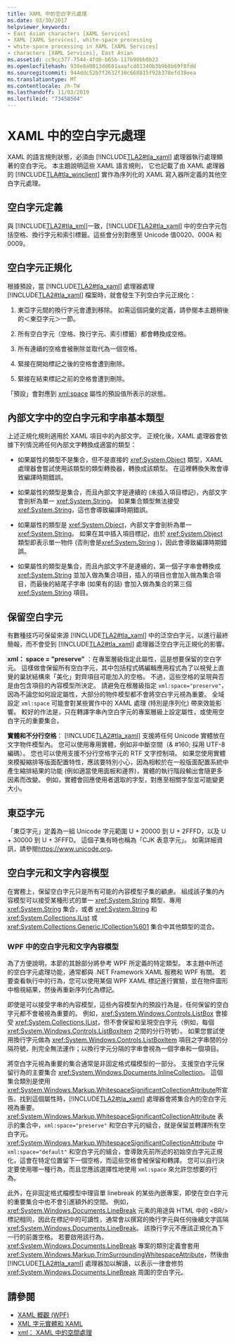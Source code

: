 ```yaml
---
title: XAML 中的空白字元處理
ms.date: 03/30/2017
helpviewer_keywords:
- East Asian characters [XAML Services]
- XAML [XAML Services], white-space processing
- white-space processing in XAML [XAML Services]
- characters [XAML Services], East Asian
ms.assetid: cc9cc377-7544-4fd0-b65b-117b90bb0b23
ms.openlocfilehash: 930e8a0013dd601aaafcd81340b3b9b8b69f8fdd
ms.sourcegitcommit: 944ddc52b7f2632f30c668815f92b378efd38eea
ms.translationtype: MT
ms.contentlocale: zh-TW
ms.lasthandoff: 11/03/2019
ms.locfileid: "73458504"
---
```

# <a name="white-space-processing-in-xaml"></a>XAML 中的空白字元處理
XAML 的語言規則狀態，必須由 [!INCLUDE[TLA2#tla_xaml](../../../includes/tla2sharptla-xaml-md.md)] 處理器執行處理顯著的空白字元。 本主題說明這些 XAML 語言規則， 它也記載了由 XAML 處理器的 [!INCLUDE[TLA#tla_winclient](../../../includes/tlasharptla-winclient-md.md)] 實作為序列化的 XAML 寫入器所定義的其他空白字元處理。  
  
<a name="whitespace_definition"></a>   
## <a name="white-space-definition"></a>空白字元定義  
 與 [!INCLUDE[TLA2#tla_xml](../../../includes/tla2sharptla-xml-md.md)]一致，[!INCLUDE[TLA2#tla_xaml](../../../includes/tla2sharptla-xaml-md.md)] 中的空白字元包括空格、換行字元和索引標籤。這些會分別對應至 Unicode 值0020、000A 和0009。  
  
<a name="whitespace_normalization"></a>   
## <a name="white-space-normalization"></a>空白字元正規化  
 根據預設，當 [!INCLUDE[TLA2#tla_xaml](../../../includes/tla2sharptla-xaml-md.md)] 處理器處理 [!INCLUDE[TLA2#tla_xaml](../../../includes/tla2sharptla-xaml-md.md)] 檔案時，就會發生下列空白字元正規化：  
  
1. 東亞字元間的換行字元會遭到移除。 如需這個詞彙的定義，請參閱本主題稍後的＜東亞字元＞一節。  
  
2. 所有空白字元（空格、換行字元、索引標籤）都會轉換成空格。  
  
3. 所有連續的空格會被刪除並取代為一個空格。  
  
4. 緊接在開始標記之後的空格會遭到刪除。  
  
5. 緊接在結束標記之前的空格會遭到刪除。  
  
 「預設」會對應到 [xml:space](xml-space-handling-in-xaml.md) 屬性的預設值所表示的狀態。  
  
<a name="whitespace_in_inner_text_and_string_primitives"></a>   
## <a name="white-space-in-inner-text-and-string-primitives"></a>內部文字中的空白字元和字串基本類型  
 上述正規化規則適用於 XAML 項目中的內部文字。 正規化後，XAML 處理器會依據下列情況將任何內部文字轉換成適當的類型：  
  
- 如果屬性的類型不是集合，但不是直接的 <xref:System.Object> 類型，XAML 處理器會嘗試使用該類型的類型轉換器，轉換成該類型。 在這裡轉換失敗會導致編譯時期錯誤。  
  
- 如果屬性的類型是集合，而且內部文字是連續的 (未插入項目標記)，內部文字會剖析為單一 <xref:System.String>。 如果集合類型無法接受 <xref:System.String>，這也會導致編譯時期錯誤。  
  
- 如果屬性的類型是 <xref:System.Object>，內部文字會剖析為單一 <xref:System.String>。 如果在其中插入項目標記，由於 <xref:System.Object> 類型即表示單一物件 (否則會是<xref:System.String> )，因此會導致編譯時期錯誤。  
  
- 如果屬性的類型是集合，而且內部文字不是連續的，第一個子字串會轉換成 <xref:System.String> 並加入做為集合項目，插入的項目也會加入做為集合項目，而最後的結尾子字串 (如果有的話) 會加入做為集合的第三個 <xref:System.String> 項目。  
  
<a name="preserving_whitespace"></a>   
## <a name="preserving-white-space"></a>保留空白字元  
 有數種技巧可保留來源 [!INCLUDE[TLA2#tla_xaml](../../../includes/tla2sharptla-xaml-md.md)] 中的泛空白字元，以進行最終簡報，而不會受到 [!INCLUDE[TLA2#tla_xaml](../../../includes/tla2sharptla-xaml-md.md)] 處理器泛空白字元正規化的影響。  
  
 **xml： space = "preserve"** ：在專案層級指定此屬性，這是想要保留的空白字元。 這樣做會保留所有空白字元，其中包括程式碼編輯應用程式為了以視覺上直覺的巢狀結構來「美化」對齊項目可能加入的空格。 不過，這些空格的呈現與否是由包含項目的內容模型所決定。 請避免在根層級指定 `xml:space="preserve"`，因為不論您如何設定屬性，大部分的物件模型都不會將空白字元視為重要。 全域設定 `xml:space` 可能會對某些實作中的 XAML 處理 (特別是序列化) 帶來效能影響。 較好的作法是，只在轉譯字串內空白字元的專案層級上設定屬性，或使用空白字元的重要集合。  
  
 **實體和不分行空格**： [!INCLUDE[TLA2#tla_xaml](../../../includes/tla2sharptla-xaml-md.md)] 支援將任何 Unicode 實體放在文字物件模型內。 您可以使用專用實體，例如非中斷空間（& \#160; 採用 UTF-8 編碼）。 您也可以使用支援不分行空格字元的 RTF 文字控制項。 如果您使用實體來模擬縮排等版面配置特性，應該要特別小心，因為相較於在一般版面配置系統中產生縮排結果的功能 (例如適當使用面板和邊界)，實體的執行階段輸出會隨更多因素而改變。 例如，實體會回應使用者選取的字型，對應至相關字型並可能變更大小。  
  
<a name="east_asian_characters"></a>   
## <a name="east-asian-characters"></a>東亞字元  
 「東亞字元」定義為一組 Unicode 字元範圍 U + 20000 到 U + 2FFFD，以及 U + 30000 到 U + 3FFFD。 這個子集有時也稱為「CJK 表意字元」。 如需詳細資訊，請參閱<https://www.unicode.org>。  
  
<a name="whitespace_and_text_content_models"></a>   
## <a name="white-space-and-text-content-models"></a>空白字元和文字內容模型  
 在實務上，保留空白字元只是所有可能的內容模型子集的顧慮。 組成該子集的內容模型可以接受某種形式的單一 <xref:System.String> 類型、專用 <xref:System.String> 集合，或者 <xref:System.String> 和 <xref:System.Collections.IList> 或 <xref:System.Collections.Generic.ICollection%601> 集合中其他類型的混合。  
  
### <a name="white-space-and-text-content-models-in-wpf"></a>WPF 中的空白字元和文字內容模型  
 為了方便說明，本節的其餘部分將參考 WPF 所定義的特定類型。 本主題中所述的空白字元處理功能，通常都與 .NET Framework XAML 服務和 WPF 有關。 若要查看執行中的行為，您可以使用某個 WPF XAML 標記進行實驗，並在物件圖形中檢視結果，然後再重新序列化為標記。  
  
 即使是可以接受字串的內容模型，這些內容模型內的預設行為是，任何保留的空白字元都不會被視為重要的。 例如，<xref:System.Windows.Controls.ListBox> 會接受 <xref:System.Collections.IList>，但不會保留和呈現空白字元（例如，每個 <xref:System.Windows.Controls.ListBoxItem> 之間的分行符號）。 如果您嘗試使用換行字元做為 <xref:System.Windows.Controls.ListBoxItem> 項目之字串間的分隔符號，則完全無法運作；以換行字元分隔的字串會視為一個字串和一個項目。  
  
 將空白字元視為重要的集合通常是非固定格式檔模型的一部分。 支援空白字元保留行為的主要集合 <xref:System.Windows.Documents.InlineCollection>。 這個集合類別是使用 <xref:System.Windows.Markup.WhitespaceSignificantCollectionAttribute>所宣告。找到這個屬性時，[!INCLUDE[TLA2#tla_xaml](../../../includes/tla2sharptla-xaml-md.md)] 處理器會將集合內的空白字元視為重要。 <xref:System.Windows.Markup.WhitespaceSignificantCollectionAttribute> 表示的集合中，`xml:space="preserve"` 和空白字元的組合，就是保留並轉譯所有空白字元。 <xref:System.Windows.Markup.WhitespaceSignificantCollectionAttribute> 中 `xml:space="default"` 和空白字元的組合，會導致先前所述的初始空白字元正規化，這會在特定位置留下一個空格，而這些空格會被保留和轉譯。 您可以自行決定要使用哪一種行為，而且您應該選擇性地使用 `xml:space` 來允許您想要的行為。  
  
 此外，在非固定格式檔模型中理貨單 linebreak 的某些內嵌專案，即使在空白字元的重要集合中也不會引進額外的空間。 例如，<xref:System.Windows.Documents.LineBreak> 元素的用途與 HTML 中的 \<BR/> 標記相同，因此在標記中的可讀性，通常會以撰寫的換行字元與任何後續文字區隔 <xref:System.Windows.Documents.LineBreak>。 該換行字元不應該正規化為下一行的前置空格。 若要啟用該行為，<xref:System.Windows.Documents.LineBreak> 專案的類別定義會套用 <xref:System.Windows.Markup.TrimSurroundingWhitespaceAttribute>，然後由 [!INCLUDE[TLA2#tla_xaml](../../../includes/tla2sharptla-xaml-md.md)] 處理器加以解讀，以表示一律會修剪 <xref:System.Windows.Documents.LineBreak> 周圍的空白字元。  
  
## <a name="see-also"></a>請參閱

- [XAML 概觀 (WPF)](../../desktop-wpf/fundamentals/xaml.md)
- [XML 字元實體和 XAML](xml-character-entities-and-xaml.md)
- [xml： XAML 中的空間處理](xml-space-handling-in-xaml.md)

